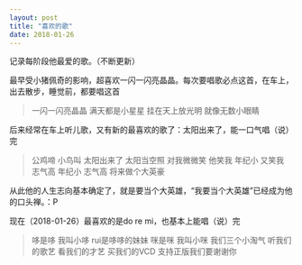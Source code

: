 ```yaml
---
layout: post
title: "喜欢的歌"
date: 2018-01-26
---
```


记录每阶段他最爱的歌。（不断更新）
<!-- more -->

最早受小猪佩奇的影响，超喜欢一闪一闪亮晶晶。每次要唱歌必点这首，在车上，出去散步，睡觉前，都要唱这首
>一闪一闪亮晶晶 满天都是小星星
    挂在天上放光明 就像无数小眼睛

后来经常在车上听儿歌，又有新的最喜欢的歌了：太阳出来了，能一口气唱（说）完
>公鸡啼 小鸟叫 太阳出来了 太阳当空照 对我微微笑
    他笑我 年纪小 又笑我 志气高 年纪小 志气高 将来做个大英豪
	
从此他的人生志向基本确定了，就是要当个大英雄，“我要当个大英雄”已经成为他的口头禅。：P

现在（2018-01-26）最喜欢的是do re mi，也基本上能唱（说）完
>哆是哆 我叫小哆 rui是哆哆的妹妹
    咪是咪 我叫小咪 我们三个小淘气
    听我们的歌艺 看我们的才艺 买我们的VCD 支持正版我们要谢谢你
	
	